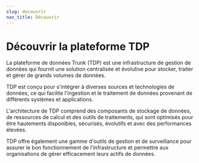 ```yaml
---
slug: decouvrir
nav_title: Découvrir
---
```


# Découvrir la plateforme TDP

La plateforme de données Trunk (TDP) est une infrastructure de gestion de données qui fournit une solution centralisée et évolutive pour stocker, traiter et gérer de grands volumes de données.

TDP est conçu pour s'intégrer à diverses sources et technologies de données, ce qui facilite l'ingestion et le traitement de données provenant de différents systèmes et applications.

L'architecture de TDP comprend des composants de stockage de données, de ressources de calcul et des outils de traitements, qui sont optimisés pour être hautements disponibles, sécurisés, évolutifs et avec des performances élevées.

TDP offre également une gamme d'outils de gestion et de surveillance pour assurer le bon fonctionnement de l'infrastructure et permettre aux organisations de gérer efficacement leurs actifs de données.
